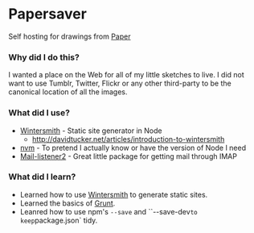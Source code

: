 # Papersaver

Self hosting for drawings from [Paper](http://www.fiftythree.com/paper)

### Why did I do this?

I wanted a place on the Web for all of my little sketches to live. I did not want
to use Tumblr, Twitter, Flickr or any other third-party to be the canonical location
of all the images.

### What did I use?

 - [Wintersmith](https://github.com/jnordberg/wintersmith) - Static site generator in Node
   - http://davidtucker.net/articles/introduction-to-wintersmith
 - [nvm](https://github.com/creationix/nvm) - To pretend I actually know or have the version of Node I need
 - [Mail-listener2](https://github.com/chirag04/mail-listener2) - Great little package for getting mail through IMAP

### What did I learn?

 - Learned how to use [Wintersmith](https://github.com/jnordberg/wintersmith) to generate static sites.
 - Learned the basics of [Grunt](http://gruntjs.com/).
 - Leanred how to use npm's `--save` and ``--save-dev` to keep `package.json` tidy.
